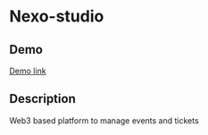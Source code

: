 # Nexo-studio

## Demo
[Demo link](https://iridescent-basbousa-fae39f.netlify.app/)

## Description

Web3 based platform to manage events and tickets
